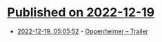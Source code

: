 # [Published on 2022-12-19](index.md)

* [2022-12-19, 05:05:52](https://news.ycombinator.com/item?id=34048712) - [Oppenheimer – Trailer](https://www.youtube.com/watch?v=bK6ldnjE3Y0)
